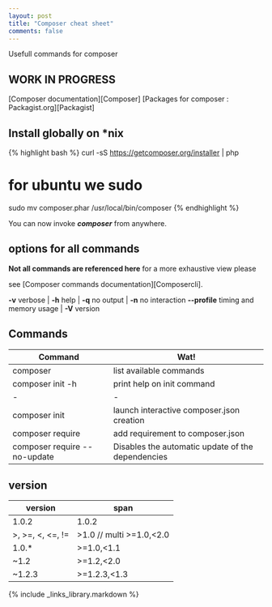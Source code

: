```yaml
---
layout: post
title: "Composer cheat sheet"
comments: false
---
```


Usefull commands for composer

## WORK IN PROGRESS

[Composer documentation][Composer]
[Packages for composer : Packagist.org][Packagist]

## Install globally on *nix

{% highlight bash %}
curl -sS https://getcomposer.org/installer | php
# for ubuntu we sudo
sudo mv composer.phar /usr/local/bin/composer
{% endhighlight %}

You can now invoke _**composer**_ from anywhere.

## options for all commands

**Not all commands are referenced here** for a more exhaustive view please

see [Composer commands documentation][Composercli].

**-v** verbose | **-h** help | **-q** no output | **-n** no interaction
**--profile** timing and memory usage | **-V** version

## Commands

| Command        | Wat!           |
| ------------- |-------------|
| composer | list available commands |
| composer init -h      | print help on init command |
| - | - |
| composer init | launch interactive composer.json creation |
| composer require | add requirement to composer.json |
| composer require --no-update | Disables the automatic update of the dependencies |

## version

| version | span |
| --- | --- |
| 1.0.2 | 1.0.2 |
| >, >=, <, <=, != | >1.0 // multi >=1.0,<2.0 |
| 1.0.* | >=1.0,<1.1 |
| ~1.2 |>=1.2,<2.0 |
| ~1.2.3 | >=1.2.3,<1.3 |

{% include _links_library.markdown %}